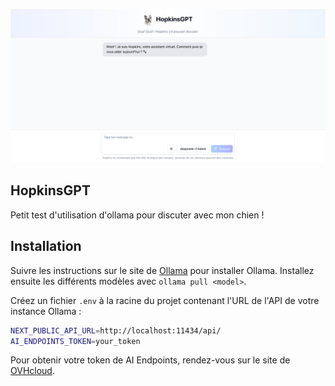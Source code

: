 ![Illustration](.github/illustration.png)

## HopkinsGPT

Petit test d'utilisation d'ollama pour discuter avec mon chien !

## Installation

Suivre les instructions sur le site de [Ollama](https://ollama.com/) pour installer Ollama.
Installez ensuite les différents modèles avec `ollama pull <model>`.

Créez un fichier `.env` à la racine du projet contenant l'URL de l'API de votre instance Ollama :

```bash
NEXT_PUBLIC_API_URL=http://localhost:11434/api/
AI_ENDPOINTS_TOKEN=your_token
```

Pour obtenir votre token de AI Endpoints, rendez-vous sur le site de [OVHcloud](https://endpoints.ai.cloud.ovh.net/).

